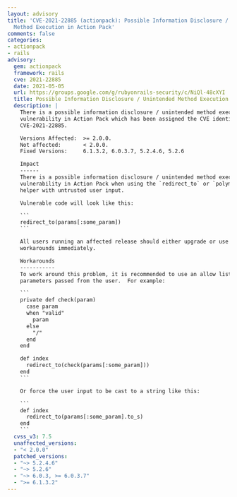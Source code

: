 ```yaml
---
layout: advisory
title: 'CVE-2021-22885 (actionpack): Possible Information Disclosure / Unintended
  Method Execution in Action Pack'
comments: false
categories:
- actionpack
- rails
advisory:
  gem: actionpack
  framework: rails
  cve: 2021-22885
  date: 2021-05-05
  url: https://groups.google.com/g/rubyonrails-security/c/NiQl-48cXYI
  title: Possible Information Disclosure / Unintended Method Execution in Action Pack
  description: |
    There is a possible information disclosure / unintended method execution
    vulnerability in Action Pack which has been assigned the CVE identifier
    CVE-2021-22885.

    Versions Affected:  >= 2.0.0.
    Not affected:       < 2.0.0.
    Fixed Versions:     6.1.3.2, 6.0.3.7, 5.2.4.6, 5.2.6

    Impact
    ------
    There is a possible information disclosure / unintended method execution
    vulnerability in Action Pack when using the `redirect_to` or `polymorphic_url`
    helper with untrusted user input.

    Vulnerable code will look like this:

    ```
    redirect_to(params[:some_param])
    ```

    All users running an affected release should either upgrade or use one of the
    workarounds immediately.

    Workarounds
    -----------
    To work around this problem, it is recommended to use an allow list for valid
    parameters passed from the user.  For example:

    ```
    private def check(param)
      case param
      when "valid"
        param
      else
        "/"
      end
    end

    def index
      redirect_to(check(params[:some_param]))
    end
    ```

    Or force the user input to be cast to a string like this:

    ```
    def index
      redirect_to(params[:some_param].to_s)
    end
    ```
  cvss_v3: 7.5
  unaffected_versions:
  - "< 2.0.0"
  patched_versions:
  - "~> 5.2.4.6"
  - "~> 5.2.6"
  - "~> 6.0.3, >= 6.0.3.7"
  - ">= 6.1.3.2"
---
```

